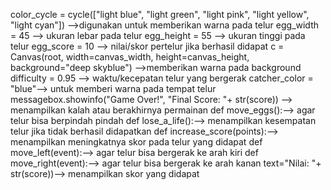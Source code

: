 color_cycle = cycle(["light blue", "light green", "light pink", "light yellow", "light cyan"]) -->digunakan untuk memberikan warna pada telur
egg_width = 45 --> ukuran lebar pada telur
egg_height = 55 --> ukuran tinggi pada telur
egg_score = 10 --> nilai/skor pertelur jika berhasil didapat
c = Canvas(root, width=canvas_width, height=canvas_height, background="deep skyblue") -->memberikan warna pada background
difficulty = 0.95 --> waktu/kecepatan telur yang bergerak
catcher_color = "blue"--> untuk memberi warna pada tempat telur 
messagebox.showinfo("Game Over!", "Final Score: "+ str(score)) --> menampilkan kalah atau berakhirnya permainan
def move_eggs():--> agar telur bisa berpindah pindah
def lose_a_life():--> menampilkan kesempatan telur jika tidak berhasil didapatkan
def increase_score(points):--> menampilkan meningkatnya skor pada telur yang didapat
def move_left(event):--> agar telur bisa bergerak ke arah kiri
def move_right(event):--> agar telur bisa bergerak ke arah kanan
text="Nilai: "+ str(score))--> menampilkan skor yang didapat
